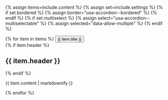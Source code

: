 
{% assign items=include.content %}
{% assign set=include.settings %}
{% if set.bordered %}
    {% assign border="usa-accordion--bordered" %}
{% endif %}
{% if set.multiselect %}
    {% assign select="usa-accordion--multiselectable" %}
    {% assign selected="data-allow-multiple" %}
{% endif %}
<div class="usa-accordion {{border}} {{select}}" {{ selected }}>
    {% for item in items %}
        <span class="usa-accordion__heading">
            <button
            class="usa-accordion__button"
            aria-expanded="false"
            aria-controls="{{ set.ref | default: 'a' }}{{forloop.index}}"
            >
                {{ item.title }}
            </button>
        </span>
        <div id="{{ set.ref | default: 'a' }}{{forloop.index}}" class="usa-accordion__content usa-prose">
            {% if item.header %} 
            <h2> {{ item.header }}</h2>
            {% endif %}
            <p>
                {{ item.content | markdownify }}
            </p>
        </div>
    {% endfor %}
</div>